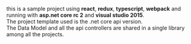 this is a sample project using **react**, **redux**, **typescript**, **webpack** and running with **asp.net core rc 2** and **visual studio 2015**.   
The project template used is the .net core api version.    
The Data Model and all the api controllers are shared in a single library among all the projects.
